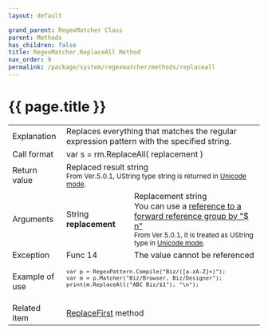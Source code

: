 ```yaml
---
layout: default

grand_parent: RegexMatcher Class
parent: Methods
has_children: false
title: RegexMatcher.ReplaceAll Method
nav_order: 9
permalink: /package/system/regexmatcher/methods/replaceall
---
```

# {{ page.title }}


<table>
  <tr>
    <td>Explanation</td>
    <td colspan="2">Replaces everything that matches the regular expression pattern with the specified string.</td>
  </tr>
  <tr>
    <td>Call format</td>
    <td colspan="2">var s = rm.ReplaceAll( replacement )</td>
  </tr>
  <tr>
    <td>Return value</td>
    <td colspan="2">Replaced result string<br><small>From Ver.5.0.1, UString type string is returned in <a href="/package/system/regexpattern">Unicode mode</a>.</small></td>
  </tr>  
  <tr>
    <td>Arguments</td>
    <td>String <b>replacement</b></td>
    <td>Replacement string<br>You can use a <a href="/package/system/regexmatcher">reference to a forward reference group by "$ n"</a> <br><small>From Ver.5.0.1, it is treated as UString type in <a href="/package/system/regexpattern">Unicode mode</a>.</small></td>
  </tr>
  <tr>
    <td>Exception</td>
    <td>Func 14</td>
    <td>The value cannot be referenced</td>
  </tr>
  <tr>
    <td>Example of use</td>
    <td colspan="2"><code><pre>
var p = RegexPattern.Compile("Biz/([a-zA-Z]+)");
var m = p.Matcher("Biz/Browser, Biz/Designer");
print(m.ReplaceAll("ABC Biz/$1"), "\n");
    </pre></code></td>
  </tr>
  <tr>
    <td>Related item</td>
    <td colspan="2"><a href="/package/system/regexmatcher/methods/replacefirst">ReplaceFirst</a> method</td>
  </tr>
</table>

